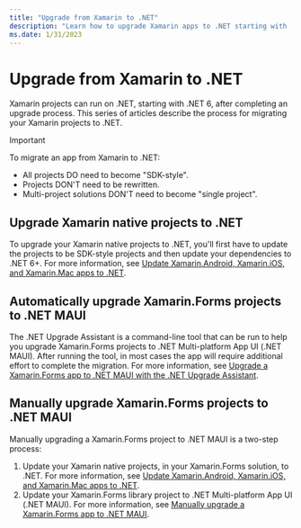 ```yaml
---
title: "Upgrade from Xamarin to .NET"
description: "Learn how to upgrade Xamarin apps to .NET starting with .NET 6"
ms.date: 1/31/2023
---
```


# Upgrade from Xamarin to .NET

Xamarin projects can run on .NET, starting with .NET 6, after completing an upgrade process. This series of articles describe the process for migrating your Xamarin projects to .NET.

<!-- markdownlint-disable MD032 -->
> [!IMPORTANT]
> To migrate an app from Xamarin to .NET:
> - All projects DO need to become "SDK-style".
> - Projects DON'T need to be rewritten.
> - Multi-project solutions DON'T need to become "single project".
<!-- markdownlint-enable MD025 -->

## Upgrade Xamarin native projects to .NET

To upgrade your Xamarin native projects to .NET, you'll first have to update the projects to be SDK-style projects and then update your dependencies to .NET 6+. For more information, see [Update Xamarin.Android, Xamarin.iOS, and Xamarin.Mac apps to .NET](native-projects.md).

## Automatically upgrade Xamarin.Forms projects to .NET MAUI

The .NET Upgrade Assistant is a command-line tool that can be run to help you upgrade Xamarin.Forms projects to .NET Multi-platform App UI (.NET MAUI). After running the tool, in most cases the app will require additional effort to complete the migration. For more information, see [Upgrade a Xamarin.Forms app to .NET MAUI with the .NET Upgrade Assistant](upgrade-assistant.md).

## Manually upgrade Xamarin.Forms projects to .NET MAUI

Manually upgrading a Xamarin.Forms project to .NET MAUI is a two-step process:

1. Update your Xamarin native projects, in your Xamarin.Forms solution, to .NET. For more information, see [Update Xamarin.Android, Xamarin.iOS, and Xamarin.Mac apps to .NET](native-projects.md).
1. Update your Xamarin.Forms library project to .NET Multi-platform App UI (.NET MAUI). For more information, see [Manually upgrade a Xamarin.Forms app to .NET MAUI](forms-projects.md).
